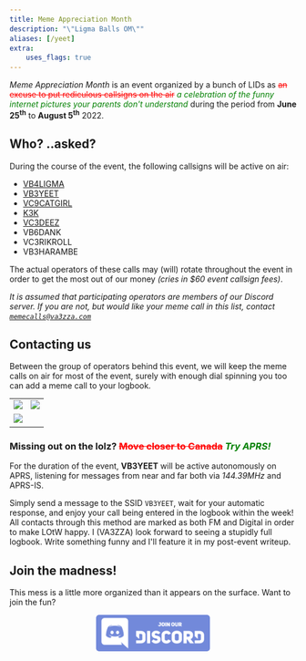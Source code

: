 ```yaml
---
title: Meme Appreciation Month
description: "\"Ligma Balls OM\""
aliases: [/yeet]
extra:
    uses_flags: true
---
```


*Meme Appreciation Month* is an event organized by a bunch of <a class="hover-help" title="..really? (Licensed IDiot)">LID</a>s as <span style="color:red;">~~an excuse to put rediculous callsigns on the air~~</span> <span style="color:green;">*a celebration of the funny internet pictures your parents don't understand*</span> during the period from **June 25<sup>th</sup>** to **August 5<sup>th</sup>** 2022.

## Who? <span class="small gray">..asked?</span>

During the course of the event, the following callsigns will be active on air: 

- <span class="fi fi-ca"></span> [VB4LIGMA](https://www.qrz.com/db/VB4LIGMA?utm_source=va3zza&utm_medium=blog&utm_campaign=meme_month_2022)
- <span class="fi fi-ca"></span> [VB3YEET](https://www.qrz.com/db/VB3YEET?utm_source=va3zza&utm_medium=blog&utm_campaign=meme_month_2022)
- <span class="fi fi-ca"></span> [VC9CATGIRL](https://www.qrz.com/db/VC9CATGIRL?utm_source=va3zza&utm_medium=blog&utm_campaign=meme_month_2022)
- <span class="fi fi-us"></span> [K3K](https://www.qrz.com/db/K3K?utm_source=va3zza&utm_medium=blog&utm_campaign=meme_month_2022)
- <span class="fi fi-ca"></span> [VC3DEEZ](https://www.qrz.com/db/VC3DEEZ?utm_source=va3zza&utm_medium=blog&utm_campaign=meme_month_2022)
- <span class="fi fi-ca"></span> VB6DANK <!-- [VB6DANK](https://www.qrz.com/db/VB6DANK?utm_source=va3zza&utm_medium=blog&utm_campaign=meme_month_2022) -->
- <span class="fi fi-ca"></span> VC3RIKROLL <!-- [VC3RIKROLL](https://www.qrz.com/db/VC3RIKROLL?utm_source=va3zza&utm_medium=blog&utm_campaign=meme_month_2022) -->
- <span class="fi fi-ca"></span> VB3HARAMBE

The actual operators of these calls may <span class="gray">(will)</span> rotate throughout the event in order to get the most out of our money <span class="gray">*(cries in $60 event callsign fees)*</span>.

*It is assumed that participating operators are members of our Discord server. If you are not, but would like your meme call in this list, contact [`memecalls@va3zza.com`](mailto:memecalls@va3zza.com)*

## Contacting us

Between the group of operators behind this event, we will keep the meme calls on air for most of the event, surely with enough dial spinning you too can add a meme call to your logbook.

<table><tr>
<td><img src="https://hamalert.org/myspot?c=VB4LIGMA&amp;h=6be3639c81ef39f6&amp;a=12" srcset="https://hamalert.org/myspot?c=VB4LIGMA&amp;h=6be3639c81ef39f6&amp&amp;hr=1&amp;a=12 2x"></td>
<td><img src="https://hamalert.org/myspot?c=VB3YEET&amp;h=43adad96f1c09138&amp;a=12" srcset="https://hamalert.org/myspot?c=VB3YEET&amp;h=43adad96f1c09138&amp;hr=1&amp;a=12 2x"></td>
</tr><tr>
<td><img src="https://hamalert.org/myspot?c=VC9CATGIRL&amp;h=976e9f7f1a40bfbc&amp;a=12" srcset="https://hamalert.org/myspot?c=VC9CATGIRL&amp;h=976e9f7f1a40bfbc&amp;hr=1&amp;a=12 2x"></td>
</tr></table>

### Missing out on the lolz? <span style="color:red;">~~Move closer to Canada~~</span> <span style="color:green;">*Try APRS!*</span>

For the duration of the event, **VB3YEET** will be active autonomously on APRS, listening for messages from near and far both via *144.39MHz* and APRS-IS.

Simply send a message to the SSID `VB3YEET`, wait for your automatic response, and enjoy your call being entered in the logbook within the week! All contacts through this method are marked as both FM and Digital in order to make LOtW happy. I (VA3ZZA) look forward to seeing a stupidly full logbook. Write something funny and I'll feature it in my post-event writeup.

## Join the madness!

This mess is a little more organized than it appears on the surface. Want to join the fun?

[<center><img class="hover-shadow" src="/images/join-our-discord.png" alt="Join our Discord server" style="max-width:200px;border-radius:5px;"></center>](https://discord.gg/y3yMfPPtdX)

<script type="application/ld+json">
{
    "@type": "BroadcastEvent",
    "name": "Meme Appreciation Month",
    "startDate": "2022-06-25",
    "endDate": "2022-08-05",
    "isAccessibleForFree": true,
    "publishedOn": [
        {
            "@type": "RadioBroadcastService",
            "broadcastDisplayName": "VB4LIGMA",
            "callSign": "VB4LIGMA",
            "isLanguage": "en",
            "category": "Amateur Radio",
            "sameAs": [
                "https://www.qrz.com/db/VB4LIGMA",
                "https://dxnews.com/forum/forum/special-event-stations/41657-vb4ligma-canada",
                "https://apc-cap.ic.gc.ca/pls/apc_anon/query_spev$.startup"
            ]
        },
        {
            "@type": "RadioBroadcastService",
            "broadcastDisplayName": "VB3YEET",
            "callSign": "VB3YEET",
            "isLanguage": "en",
            "category": "Amateur Radio",
            "sameAs": [
                "https://www.qrz.com/db/VB3YEET",
                "https://apc-cap.ic.gc.ca/pls/apc_anon/query_spev$.startup"
            ]
        },
        {
            "@type": "RadioBroadcastService",
            "broadcastDisplayName": "VC9CATGIRL",
            "callSign": "VC9CATGIRL",
            "isLanguage": "en",
            "category": "Amateur Radio",
            "sameAs": [
                "https://www.qrz.com/db/VC9CATGIRL",
                "https://apc-cap.ic.gc.ca/pls/apc_anon/query_spev$.startup"
            ]
        },
        {
            "@type": "RadioBroadcastService",
            "broadcastDisplayName": "K3K",
            "callSign": "K3K",
            "isLanguage": "en",
            "category": "Amateur Radio",
            "sameAs": [
                "https://www.qrz.com/db/K3K"
            ]
        },
        {
            "@type": "RadioBroadcastService",
            "broadcastDisplayName": "VC3DEEZ",
            "callSign": "VC3DEEZ",
            "isLanguage": "en",
            "category": "Amateur Radio",
            "sameAs": [
                "https://www.qrz.com/db/VC3DEEZ"
            ]
        },
        {
            "@type": "RadioBroadcastService",
            "broadcastDisplayName": "VB6DANK",
            "callSign": "VB6DANK",
            "isLanguage": "en",
            "category": "Amateur Radio",
            "sameAs": [
                "https://www.qrz.com/db/VB6DANK",
                "https://apc-cap.ic.gc.ca/pls/apc_anon/query_spev$.startup"
            ]
        },
        {
            "@type": "RadioBroadcastService",
            "broadcastDisplayName": "VC3RIKROLL",
            "callSign": "VC3RIKROLL",
            "isLanguage": "en",
            "category": "Amateur Radio",
            "sameAs": [
                "https://www.qrz.com/db/VC3RIKROLL",
                "https://apc-cap.ic.gc.ca/pls/apc_anon/query_spev$.startup"
            ]
        },
        {
            "@type": "RadioBroadcastService",
            "broadcastDisplayName": "VB3HARAMBE",
            "callSign": "VB3HARAMBE",
            "isLanguage": "en",
            "category": "Amateur Radio",
            "sameAs": [
                "https://www.qrz.com/db/VB3HARAMBE",
                "https://apc-cap.ic.gc.ca/pls/apc_anon/query_spev$.startup"
            ]
        }
    ]
}
</script>
